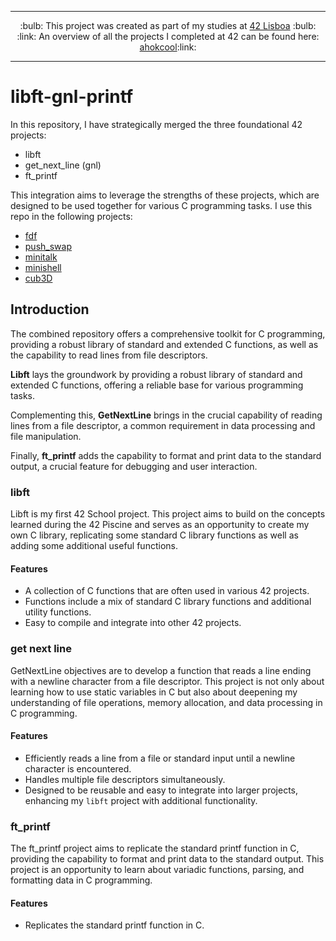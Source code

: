 
---
<div align="center">
:bulb: This project was created as part of my studies at  <a href="https://www.42lisboa.com" target="_blank">42 Lisboa</a> :bulb:
<br>
:link: An overview of all the projects I completed at 42 can be found here: <a href="[https://www.42lisboa.com](https://github.com/ahokcool/ahokcool/blob/main/README.md)" target="_blank">ahokcool</a>:link:
</div>

---

# libft-gnl-printf
In this repository, I have strategically merged the three foundational 42 projects:
- libft
- get_next_line (gnl)
- ft_printf

This integration aims to leverage the strengths of these projects, which are designed to be used together for various C programming tasks. I use this repo in the following projects:
- [fdf](https://github.com/ahokcool/fdf)
- [push_swap](https://github.com/ahokcool/push_swap)
- [minitalk](https://github.com/ahokcool/minitalk)
- [minishell](https://github.com/ahokcool/frankenshell)
- [cub3D](https://github.com/ahokcool/cub3D)

## Introduction
The combined repository offers a comprehensive toolkit for C programming, providing a robust library of standard and extended C functions, as well as the capability to read lines from file descriptors.

**Libft** lays the groundwork by providing a robust library of standard and extended C functions, offering a reliable base for various programming tasks.

Complementing this, **GetNextLine** brings in the crucial capability of reading lines from a file descriptor, a common requirement in data processing and file manipulation.

Finally, **ft_printf** adds the capability to format and print data to the standard output, a crucial feature for debugging and user interaction.




### libft

Libft is my first 42 School project. This project aims to build on the concepts learned during the 42 Piscine and serves as an opportunity to create my own C library, replicating some standard C library functions as well as adding some additional useful functions.

#### Features
- A collection of C functions that are often used in various 42 projects.
- Functions include a mix of standard C library functions and additional utility functions.
- Easy to compile and integrate into other 42 projects.





### get next line

GetNextLine objectives are to develop a function that reads a line ending with a newline character from a file descriptor. This project is not only about learning how to use static variables in C but also about deepening my understanding of file operations, memory allocation, and data processing in C programming.


#### Features
- Efficiently reads a line from a file or standard input until a newline character is encountered.
- Handles multiple file descriptors simultaneously.
- Designed to be reusable and easy to integrate into larger projects, enhancing my `libft` project with additional functionality.






### ft_printf

The ft_printf project aims to replicate the standard printf function in C, providing the capability to format and print data to the standard output. This project is an opportunity to learn about variadic functions, parsing, and formatting data in C programming.

#### Features
- Replicates the standard printf function in C.


<!-- Links


## Getting Started

### Prerequisites
- A C-compiler like `cc` or `gcc`
- Make (optional, for using the Makefile)

### Installation
1. Clone this repository
2. Change to the libft directory
3. Compile the library (`make`)

This will create a `libft.a` library file which you can include in your C projects.

## Usage
Include `libft.h` in your C project and compile with the `libft.a` library file.

Compile your project with:
`cc your_project.c -L. -lft -o your_project`

**Example**
```
#include "libft.h"
#include <unistd.h>

int main()
{
 ft_putstr_fd("42 is awesome!", STDOUT_FILENO);
 return 0;
}
```

Checkout my other 42 projects at [my 42 profile](https://github.com/ahokcool/42_common_core) where I used this library. :) 

 -->
